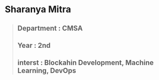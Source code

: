 # Sharanya Mitra
  >## Department : CMSA
  >## Year : 2nd
  >## interst : Blockahin Development, Machine Learning, DevOps
